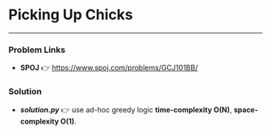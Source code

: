 # Picking Up Chicks

---

### Problem Links
- **__SPOJ__** :point_right: https://www.spoj.com/problems/GCJ101BB/

### Solution
- **_solution.py_** :point_right: use ad-hoc greedy logic **time-complexity O(N)**, **space-complexity O(1)**.
